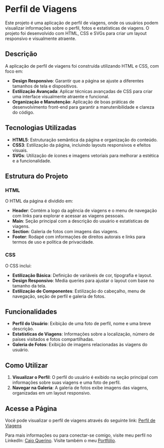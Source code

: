 # Perfil de Viagens

Este projeto é uma aplicação de perfil de viagens, onde os usuários podem visualizar informações sobre o perfil, fotos e estatísticas de viagens. O projeto foi desenvolvido com HTML, CSS e SVGs para criar um layout responsivo e visualmente atraente.

## Descrição

A aplicação de perfil de viagens foi construída utilizando HTML e CSS, com foco em:

- **Design Responsivo**: Garantir que a página se ajuste a diferentes tamanhos de tela e dispositivos.
- **Estilização Avançada**: Aplicar técnicas avançadas de CSS para criar uma interface visualmente atraente e funcional.
- **Organização e Manutenção**: Aplicação de boas práticas de desenvolvimento front-end para garantir a manutenibilidade e clareza do código.

## Tecnologias Utilizadas

- **HTML5**: Estruturação semântica da página e organização do conteúdo.
- **CSS3**: Estilização da página, incluindo layouts responsivos e efeitos visuais.
- **SVGs**: Utilização de ícones e imagens vetoriais para melhorar a estética e a funcionalidade.

## Estrutura do Projeto

### HTML

O HTML da página é dividido em:

- **Header**: Contém a logo da agência de viagens e o menu de navegação com links para explorar e acessar as viagens pessoais.
- **Main**: Seção principal com a descrição do usuário e estatísticas de viagens.
- **Section**: Galeria de fotos com imagens das viagens.
- **Footer**: Rodapé com informações de direitos autorais e links para termos de uso e política de privacidade.

### CSS

O CSS inclui:

- **Estilização Básica**: Definição de variáveis de cor, tipografia e layout.
- **Design Responsivo**: Media queries para ajustar o layout com base no tamanho da tela.
- **Estilização de Componentes**: Estilização do cabeçalho, menu de navegação, seção de perfil e galeria de fotos.

## Funcionalidades

- **Perfil do Usuário**: Exibição de uma foto de perfil, nome e uma breve descrição.
- **Estatísticas de Viagens**: Informações sobre a localização, número de países visitados e fotos compartilhadas.
- **Galeria de Fotos**: Exibição de imagens relacionadas às viagens do usuário.

## Como Utilizar

1. **Visualizar o Perfil**: O perfil do usuário é exibido na seção principal com informações sobre suas viagens e uma foto de perfil.
2. **Navegar na Galeria**: A galeria de fotos exibe imagens das viagens, organizadas em um layout responsivo.

## Acesse a Página

Você pode visualizar o perfil de viagens através do seguinte link: [Perfil de Viagens](https://caioquerino.github.io/rocketseat-desafio-perfil-de-viagens/)

Para mais informações ou para conectar-se comigo, visite meu perfil no LinkedIn: [Caio Querino](https://www.linkedin.com/in/caio-querino-1257622a5/). Visite também o meu [Portfólio](https://caioquerino.github.io/portfolio-caio/#habilidades).
